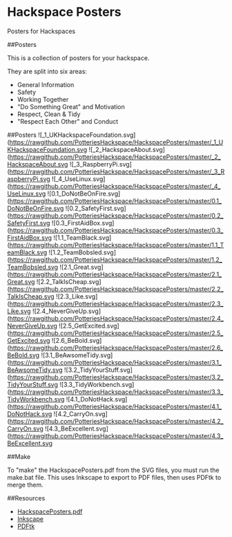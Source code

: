 Hackspace Posters
=================

Posters for Hackspaces

##Posters

This is a collection of posters for your hackspace.

They are split into six areas:

* General Information
* Safety
* Working Together
* "Do Something Great" and Motivation
* Respect, Clean & Tidy
* "Respect Each Other" and Conduct

##Posters
![_1_UKHackspaceFoundation.svg](https://rawgithub.com/PotteriesHackspace/HackspacePosters/master/_1_UKHackspaceFoundation.svg
![_2_HackspaceAbout.svg](https://rawgithub.com/PotteriesHackspace/HackspacePosters/master/_2_HackspaceAbout.svg
![_3_RaspberryPi.svg](https://rawgithub.com/PotteriesHackspace/HackspacePosters/master/_3_RaspberryPi.svg
![_4_UseLinux.svg](https://rawgithub.com/PotteriesHackspace/HackspacePosters/master/_4_UseLinux.svg
![0.1_DoNotBeOnFire.svg](https://rawgithub.com/PotteriesHackspace/HackspacePosters/master/0.1_DoNotBeOnFire.svg
![0.2_SafetyFirst.svg](https://rawgithub.com/PotteriesHackspace/HackspacePosters/master/0.2_SafetyFirst.svg
![0.3_FirstAidBox.svg](https://rawgithub.com/PotteriesHackspace/HackspacePosters/master/0.3_FirstAidBox.svg
![1.1_TeamBlack.svg](https://rawgithub.com/PotteriesHackspace/HackspacePosters/master/1.1_TeamBlack.svg
![1.2_TeamBobsled.svg](https://rawgithub.com/PotteriesHackspace/HackspacePosters/master/1.2_TeamBobsled.svg
![2.1_Great.svg](https://rawgithub.com/PotteriesHackspace/HackspacePosters/master/2.1_Great.svg
![2.2_TalkIsCheap.svg](https://rawgithub.com/PotteriesHackspace/HackspacePosters/master/2.2_TalkIsCheap.svg
![2.3_Like.svg](https://rawgithub.com/PotteriesHackspace/HackspacePosters/master/2.3_Like.svg
![2.4_NeverGiveUp.svg](https://rawgithub.com/PotteriesHackspace/HackspacePosters/master/2.4_NeverGiveUp.svg
![2.5_GetExcited.svg](https://rawgithub.com/PotteriesHackspace/HackspacePosters/master/2.5_GetExcited.svg
![2.6_BeBold.svg](https://rawgithub.com/PotteriesHackspace/HackspacePosters/master/2.6_BeBold.svg
![3.1_BeAwsomeTidy.svg](https://rawgithub.com/PotteriesHackspace/HackspacePosters/master/3.1_BeAwsomeTidy.svg
![3.2_TidyYourStuff.svg](https://rawgithub.com/PotteriesHackspace/HackspacePosters/master/3.2_TidyYourStuff.svg
![3.3_TidyWorkbench.svg](https://rawgithub.com/PotteriesHackspace/HackspacePosters/master/3.3_TidyWorkbench.svg
![4.1_DoNotHack.svg](https://rawgithub.com/PotteriesHackspace/HackspacePosters/master/4.1_DoNotHack.svg
![4.2_CarryOn.svg](https://rawgithub.com/PotteriesHackspace/HackspacePosters/master/4.2_CarryOn.svg
![4.3_BeExcellent.svg](https://rawgithub.com/PotteriesHackspace/HackspacePosters/master/4.3_BeExcellent.svg

##Make

To "make" the HackspacePosters.pdf from the SVG files, you must run the make.bat
file. This uses Inkscape to export to PDF files, then uses PDFtk to merge them.

##Resources
* [HackspacePosters.pdf](https://rawgithub.com/PotteriesHackspace/HackspacePosters/master/HackspacePosters.pdf)
* [Inkscape](http://downloads.sourceforge.net/inkscape/inkscape-0.48.4-1-win32.exe)
* [PDFtk](http://www.pdflabs.com/tools/pdftk-the-pdf-toolkit/pdftk_free-2.02-win-setup.exe)